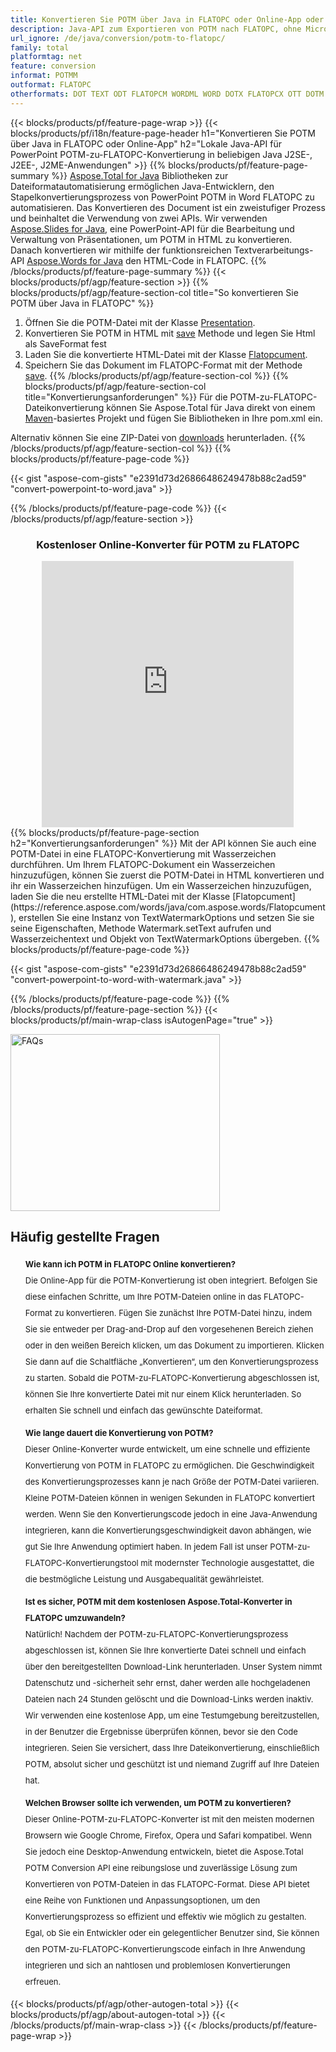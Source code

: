 ```yaml
---
title: Konvertieren Sie POTM über Java in FLATOPC oder Online-App oder mit dem kostenlosen Online Converter 
description: Java-API zum Exportieren von POTM nach FLATOPC, ohne Microsoft Word oder PowerPoint zu verwenden oder online. Testen Sie schnell den kostenlosen POTM-zu-FLATOPC-Online-Konverter, bevor Sie den Code integrieren. 
url_ignore: /de/java/conversion/potm-to-flatopc/
family: total
platformtag: net
feature: conversion
informat: POTMM
outformat: FLATOPC
otherformats: DOT TEXT ODT FLATOPCM WORDML WORD DOTX FLATOPCX OTT DOTM FLATOPC RTF
---
```

{{< blocks/products/pf/feature-page-wrap >}}
{{< blocks/products/pf/i18n/feature-page-header h1="Konvertieren Sie POTM über Java in FLATOPC oder Online-App" h2="Lokale Java-API für PowerPoint POTM-zu-FLATOPC-Konvertierung in beliebigen Java J2SE-, J2EE-, J2ME-Anwendungen" >}}
{{% blocks/products/pf/feature-page-summary %}}
[Aspose.Total for Java](https://products.aspose.com/total/java/) Bibliotheken zur Dateiformatautomatisierung ermöglichen Java-Entwicklern, den Stapelkonvertierungsprozess von PowerPoint POTM in Word FLATOPC zu automatisieren. Das Konvertieren des Document ist ein zweistufiger Prozess und beinhaltet die Verwendung von zwei APIs. Wir verwenden [Aspose.Slides for Java](https://products.aspose.com/slides/java/), eine PowerPoint-API für die Bearbeitung und Verwaltung von Präsentationen, um POTM in HTML zu konvertieren. Danach konvertieren wir mithilfe der funktionsreichen Textverarbeitungs-API [Aspose.Words for Java](https://products.aspose.com/words/java/) den HTML-Code in FLATOPC.
{{% /blocks/products/pf/feature-page-summary  %}}
{{< blocks/products/pf/agp/feature-section >}}
{{% blocks/products/pf/agp/feature-section-col title="So konvertieren Sie POTM über Java in FLATOPC" %}}
1. Öffnen Sie die POTM-Datei mit der Klasse [Presentation](https://reference.aspose.com/slides/java/com.aspose.slides/Presentation).
2. Konvertieren Sie POTM in HTML mit [save](https://reference.aspose.com/slides/java/com.aspose.slides/Presentation#save-java.lang.String-int-com.aspose.slides.ISaveOptions-) Methode und legen Sie Html als SaveFormat fest
3. Laden Sie die konvertierte HTML-Datei mit der Klasse [Flatopcument](https://reference.aspose.com/words/java/com.aspose.words/Flatopcument).
4. Speichern Sie das Dokument im FLATOPC-Format mit der Methode [save](https://reference.aspose.com/words/java/com.aspose.words/Flatopcument#save(java.lang.String,int)).
{{% /blocks/products/pf/agp/feature-section-col %}}
{{% blocks/products/pf/agp/feature-section-col title="Konvertierungsanforderungen" %}}
Für die POTM-zu-FLATOPC-Dateikonvertierung können Sie Aspose.Total für Java direkt von einem [Maven](https://releases.aspose.com/total/java/)-basiertes Projekt und fügen Sie Bibliotheken in Ihre pom.xml ein.

Alternativ können Sie eine ZIP-Datei von [downloads](https://releases.aspose.comtotal/java) herunterladen.
{{% /blocks/products/pf/agp/feature-section-col %}}
{{% blocks/products/pf/feature-page-code %}}

{{< gist "aspose-com-gists" "e2391d73d26866486249478b88c2ad59" "convert-powerpoint-to-word.java" >}}


{{% /blocks/products/pf/feature-page-code %}}
{{< /blocks/products/pf/agp/feature-section >}}

<div class="container-fluid agp-content bg-white aboutfile box-1 vh100 section nopbtm">
<div class=container>
<div class=row>
<div class="demobox tc col-md-12 padding-0" align="center">

<h3>Kostenloser Online-Konverter für POTM zu FLATOPC</h3>

<iframe style="border: none; height: 426px;" scrolling="no" src="https://total-conversion-app-65z5r2lp.qa.k8s.dynabic.com/?to=flatopc&from=potm" id="child-iframe" width="80%"></iframe>

</div></div>
</div></div>
{{% blocks/products/pf/feature-page-section  h2="Konvertierungsanforderungen" %}}
Mit der API können Sie auch eine POTM-Datei in eine FLATOPC-Konvertierung mit Wasserzeichen durchführen. Um Ihrem FLATOPC-Dokument ein Wasserzeichen hinzuzufügen, können Sie zuerst die POTM-Datei in HTML konvertieren und ihr ein Wasserzeichen hinzufügen. Um ein Wasserzeichen hinzuzufügen, laden Sie die neu erstellte HTML-Datei mit der Klasse [Flatopcument](https://reference.aspose.com/words/java/com.aspose.words/Flatopcument), erstellen Sie eine Instanz von TextWatermarkOptions und setzen Sie sie seine Eigenschaften, Methode Watermark.setText aufrufen und Wasserzeichentext und Objekt von TextWatermarkOptions übergeben.  
{{% blocks/products/pf/feature-page-code %}}

{{< gist "aspose-com-gists" "e2391d73d26866486249478b88c2ad59" "convert-powerpoint-to-word-with-watermark.java" >}}

{{% /blocks/products/pf/feature-page-code  %}}
{{% /blocks/products/pf/feature-page-section %}}
{{< blocks/products/pf/main-wrap-class isAutogenPage="true" >}}
<style>.howtolist li{margin-right: 0!important;line-height: 26px;position: relative;margin-bottom: 10px;font-size: 13px;list-style-type: none;}</style>
<div class="col-md-12 tl bg-gray-dark howtolist section">
  <a class="anchor" name="faqpage"></a>
  <div class="container tl dflex" itemscope="" itemtype="https://schema.org/FAQPage">
      <div class="col-md-4 howtosectiongfx">
          <img class="social-panel-hide-on-mobile" src="https://www.groupdocs.cloud/templates/brand/images/groupdocs/conversion/groupdocs_conversion-brand.png" alt="FAQs" width="335" height="283">
      </div>
      <div class="howtosection col-md-8">
          <div>
              <h2>Häufig gestellte Fragen</h2>
              <ul>
                  <li itemscope="" itemprop="mainEntity" itemtype="https://schema.org/Question">
                      <div>
                          <span itemprop="name"><b>Wie kann ich POTM in FLATOPC Online konvertieren?</b></span>
                      </div>
                      <div itemscope="" itemprop="acceptedAnswer" itemtype="https://schema.org/Answer">
                          <span itemprop="text">Die Online-App für die POTM-Konvertierung ist oben integriert. Befolgen Sie diese einfachen Schritte, um Ihre POTM-Dateien online in das FLATOPC-Format zu konvertieren. Fügen Sie zunächst Ihre POTM-Datei hinzu, indem Sie sie entweder per Drag-and-Drop auf den vorgesehenen Bereich ziehen oder in den weißen Bereich klicken, um das Dokument zu importieren. Klicken Sie dann auf die Schaltfläche „Konvertieren“, um den Konvertierungsprozess zu starten. Sobald die POTM-zu-FLATOPC-Konvertierung abgeschlossen ist, können Sie Ihre konvertierte Datei mit nur einem Klick herunterladen. So erhalten Sie schnell und einfach das gewünschte Dateiformat.</span>
                      </div>
                  </li>
                  <li itemscope="" itemprop="mainEntity" itemtype="https://schema.org/Question">
                      <div>
                          <span itemprop="name"><b>Wie lange dauert die Konvertierung von POTM?</b></span>
                      </div>
                      <div itemscope="" itemprop="acceptedAnswer" itemtype="https://schema.org/Answer">
                          <span itemprop="text">Dieser Online-Konverter wurde entwickelt, um eine schnelle und effiziente Konvertierung von POTM in FLATOPC zu ermöglichen. Die Geschwindigkeit des Konvertierungsprozesses kann je nach Größe der POTM-Datei variieren. Kleine POTM-Dateien können in wenigen Sekunden in FLATOPC konvertiert werden. Wenn Sie den Konvertierungscode jedoch in eine Java-Anwendung integrieren, kann die Konvertierungsgeschwindigkeit davon abhängen, wie gut Sie Ihre Anwendung optimiert haben. In jedem Fall ist unser POTM-zu-FLATOPC-Konvertierungstool mit modernster Technologie ausgestattet, die die bestmögliche Leistung und Ausgabequalität gewährleistet.</span>
                      </div>
                  </li>
                  <li itemscope="" itemprop="mainEntity" itemtype="https://schema.org/Question">
                      <div>
                          <span itemprop="name"><b>Ist es sicher, POTM mit dem kostenlosen Aspose.Total-Konverter in FLATOPC umzuwandeln?</b></span>
                      </div>
                      <div itemscope="" itemprop="acceptedAnswer" itemtype="https://schema.org/Answer">
                          <span itemprop="text">Natürlich! Nachdem der POTM-zu-FLATOPC-Konvertierungsprozess abgeschlossen ist, können Sie Ihre konvertierte Datei schnell und einfach über den bereitgestellten Download-Link herunterladen. Unser System nimmt Datenschutz und -sicherheit sehr ernst, daher werden alle hochgeladenen Dateien nach 24 Stunden gelöscht und die Download-Links werden inaktiv. Wir verwenden eine kostenlose App, um eine Testumgebung bereitzustellen, in der Benutzer die Ergebnisse überprüfen können, bevor sie den Code integrieren. Seien Sie versichert, dass Ihre Dateikonvertierung, einschließlich POTM, absolut sicher und geschützt ist und niemand Zugriff auf Ihre Dateien hat.</span>
                      </div>
                  </li>                 
                  <li itemscope="" itemprop="mainEntity" itemtype="https://schema.org/Question">
                      <div>
                          <span itemprop="name"><b>Welchen Browser sollte ich verwenden, um POTM zu konvertieren?</b></span>
                      </div>
                      <div itemscope="" itemprop="acceptedAnswer" itemtype="https://schema.org/Answer">
                          <span itemprop="text">Dieser Online-POTM-zu-FLATOPC-Konverter ist mit den meisten modernen Browsern wie Google Chrome, Firefox, Opera und Safari kompatibel. Wenn Sie jedoch eine Desktop-Anwendung entwickeln, bietet die Aspose.Total POTM Conversion API eine reibungslose und zuverlässige Lösung zum Konvertieren von POTM-Dateien in das FLATOPC-Format. Diese API bietet eine Reihe von Funktionen und Anpassungsoptionen, um den Konvertierungsprozess so effizient und effektiv wie möglich zu gestalten. Egal, ob Sie ein Entwickler oder ein gelegentlicher Benutzer sind, Sie können den POTM-zu-FLATOPC-Konvertierungscode einfach in Ihre Anwendung integrieren und sich an nahtlosen und problemlosen Konvertierungen erfreuen.</span>
                      </div>
                  </li>
              </ul>
          </div>
      </div>
  </div>
{{< blocks/products/pf/agp/other-autogen-total >}}
{{< blocks/products/pf/agp/about-autogen-total >}}
{{< /blocks/products/pf/main-wrap-class >}}
{{< /blocks/products/pf/feature-page-wrap >}}